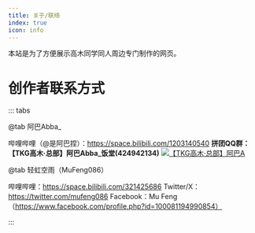```yaml
---
title: 关于/联络
index: true
icon: info
---
```


本站是为了方便展示高木同学同人周边专门制作的网页。

# 创作者联系方式

::: tabs

@tab 阿巴Abba_

哔哩哔哩（@是阿巴捏）：https://space.bilibili.com/1203140540
**拼团QQ群：【TKG高木·总部】阿巴Abba_饭堂(424942134)** <a target="_blank" href="https://qm.qq.com/cgi-bin/qm/qr?k=CwlaqBXXtKDhJdjAGo4_KYGgrnZWHiN8&jump_from=webapi&authKey=wlqoe84+40PnYyA0j0psPBPv5foebyfvQ9tOFPJVBp/mG6Zjmc6XFh3naA/fptTD"><img border="0" src="//pub.idqqimg.com/wpa/images/group.png" alt="【TKG高木·总部】阿巴A" title="【TKG高木·总部】阿巴A"></a>

@tab 轻虹空雨（MuFeng086）

哔哩哔哩：https://space.bilibili.com/321425686
Twitter/X：https://twitter.com/mufeng086
Facebook：Mu Feng （https://www.facebook.com/profile.php?id=100081194990854）

:::